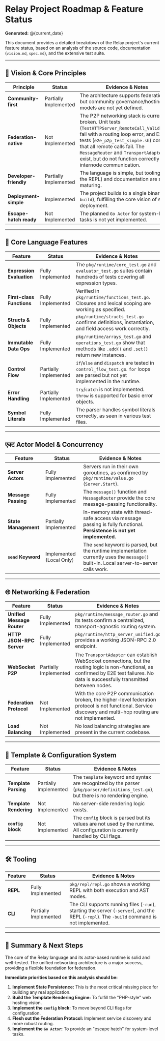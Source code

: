 # Relay Project Roadmap & Feature Status

**Generated:** @{current_date}

This document provides a detailed breakdown of the Relay project's current feature status, based on an analysis of the source code, documentation (`vision.md`, `spec.md`), and the extensive test suite.

---

## 🚀 Vision & Core Principles

| Principle | Status | Evidence & Notes |
| --- | --- | --- |
| **Community-first** |  Partially Implemented | The architecture supports federation, but community governance/hosting models are not yet defined. |
| **Federation-native** | Not Implemented | The P2P networking stack is currently broken. Unit tests (`TestHTTPServer_RemoteCall_Validation`) fail with a routing loop error, and E2E tests (`e2e_p2p_test_simple.sh`) confirm that all remote calls fail. The `MessageRouter` and `TransportAdapter` exist, but do not function correctly for internode communication. |
| **Developer-friendly** | Partially Implemented | The language is simple, but tooling (like the REPL) and documentation are still maturing. |
| **Deployment-simple** | Implemented | The project builds to a single binary (`go build`), fulfilling the core vision of simple deployment. |
| **Escape-hatch ready** | Not Implemented | The planned `Go Actor` for system-level tasks is not yet implemented. |

---

## 💎 Core Language Features

| Feature | Status | Evidence & Notes |
| --- | --- | --- |
| **Expression Evaluation** | Fully Implemented | The `pkg/runtime/core_test.go` and `evaluator_test.go` suites contain hundreds of tests covering all expression types. |
| **First-class Functions** | Fully Implemented | Verified in `pkg/runtime/functions_test.go`. Closures and lexical scoping are working as specified. |
| **Structs & Objects** | Fully Implemented | `pkg/runtime/structs_test.go` confirms definitions, instantiation, and field access work correctly. |
| **Immutable Data Ops** | Fully Implemented | `pkg/runtime/arrays_test.go` and `operations_test.go` show that methods like `.add()` and `.set()` return new instances. |
| **Control Flow** | Partially Implemented | `if`/`else` and `dispatch` are tested in `control_flow_test.go`. `for` loops are parsed but not yet implemented in the runtime. |
| **Error Handling** | Partially Implemented | `try`/`catch` is not implemented. `throw` is supported for basic error objects. |
| **Symbol Literals**| Fully Implemented | The parser handles symbol literals correctly, as seen in various test files. |

---

##  एक्ट Actor Model & Concurrency

| Feature | Status | Evidence & Notes |
| --- | --- | --- |
| **Server Actors** | Fully Implemented | Servers run in their own goroutines, as confirmed by `pkg/runtime/value.go` (`Server.Start`). |
| **Message Passing** | Fully Implemented | The `message()` function and `MessageRouter` provide the core message-passing functionality. |
| **State Management** | Partially Implemented | In-memory state with thread-safe access via message passing is fully functional. **Persistence is not yet implemented.** |
| **`send` Keyword** | Implemented (Local Only) | The `send` keyword is parsed, but the runtime implementation currently uses the `message()` built-in. Local server-to-server calls work. |

---

## 🌐 Networking & Federation

| Feature | Status | Evidence & Notes |
| --- | --- | --- |
| **Unified Message Router**| Fully Implemented | `pkg/runtime/message_router.go` and its tests confirm a centralized, transport-agnostic routing system. |
| **HTTP JSON-RPC Server** | Fully Implemented | `pkg/runtime/http_server_unified.go` provides a working JSON-RPC 2.0 endpoint. |
| **WebSocket P2P** | Partially Implemented | The `TransportAdapter` can establish WebSocket connections, but the routing logic is non-functional, as confirmed by E2E test failures. No data is successfully transmitted between nodes. |
| **Federation Protocol** | Not Implemented | With the core P2P communication broken, the higher-level federation protocol is not functional. Service discovery and multi-hop routing are not implemented. |
| **Load Balancing** | Not Implemented | No load balancing strategies are present in the current codebase. |

---

## 📄 Template & Configuration System

| Feature | Status | Evidence & Notes |
| --- | --- | --- |
| **Template Parsing** | Partially Implemented | The `template` keyword and syntax are recognized by the parser (`pkg/parser/definitions_test.go`), but there is no rendering engine. |
| **Template Rendering**| Not Implemented | No server-side rendering logic exists. |
| **`config` block** | Not Implemented | The `config` block is parsed but its values are not used by the runtime. All configuration is currently handled by CLI flags. |

---

## 🛠️ Tooling

| Feature | Status | Evidence & Notes |
| --- | --- | --- |
| **REPL** | Fully Implemented | `pkg/repl/repl.go` shows a working REPL with both execution and AST modes. |
| **CLI** | Partially Implemented | The CLI supports running files (`-run`), starting the server (`-server`), and the REPL (`-repl`). The `-build` command is not implemented. |

---

## 🏁 Summary & Next Steps

The core of the Relay language and its actor-based runtime is solid and well-tested. The unified networking architecture is a major success, providing a flexible foundation for federation.

**Immediate priorities based on this analysis should be:**
1.  **Implement State Persistence:** This is the most critical missing piece for building any real application.
2.  **Build the Template Rendering Engine:** To fulfill the "PHP-style" web hosting vision.
3.  **Implement the `config` block:** To move beyond CLI flags for configuration.
4.  **Flesh out the Federation Protocol:** Implement service discovery and more robust routing.
5.  **Implement the `Go Actor`:** To provide an "escape hatch" for system-level tasks. 